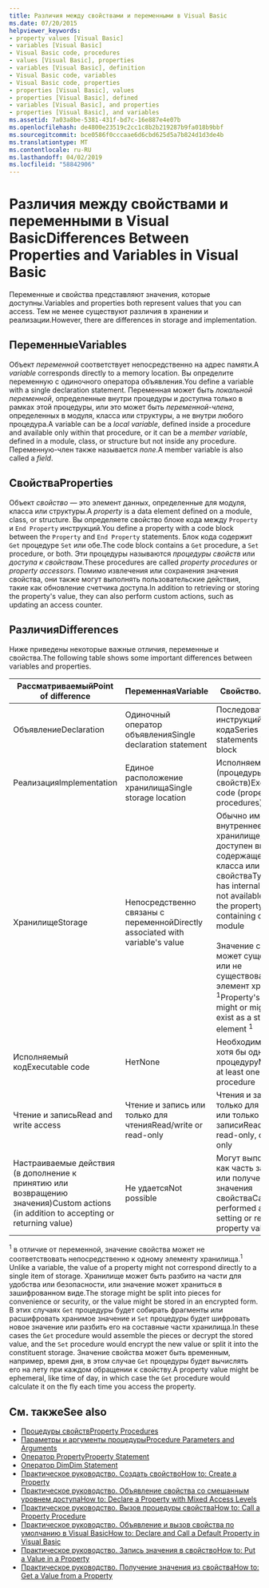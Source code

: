 ```yaml
---
title: Различия между свойствами и переменными в Visual Basic
ms.date: 07/20/2015
helpviewer_keywords:
- property values [Visual Basic]
- variables [Visual Basic]
- Visual Basic code, procedures
- values [Visual Basic], properties
- variables [Visual Basic], definition
- Visual Basic code, variables
- Visual Basic code, properties
- properties [Visual Basic], values
- properties [Visual Basic], defined
- variables [Visual Basic], and properties
- properties [Visual Basic], and variables
ms.assetid: 7a03a8be-5381-431f-bd7c-16e887e4e07b
ms.openlocfilehash: de4800e23519c2cc1c8b2b219287b9fa018b9bbf
ms.sourcegitcommit: bce0586f0cccaae6d6cbd625d5a7b824d1d3de4b
ms.translationtype: MT
ms.contentlocale: ru-RU
ms.lasthandoff: 04/02/2019
ms.locfileid: "58842906"
---
```

# <a name="differences-between-properties-and-variables-in-visual-basic"></a><span data-ttu-id="73fdb-102">Различия между свойствами и переменными в Visual Basic</span><span class="sxs-lookup"><span data-stu-id="73fdb-102">Differences Between Properties and Variables in Visual Basic</span></span>
<span data-ttu-id="73fdb-103">Переменные и свойства представляют значения, которые доступны.</span><span class="sxs-lookup"><span data-stu-id="73fdb-103">Variables and properties both represent values that you can access.</span></span> <span data-ttu-id="73fdb-104">Тем не менее существуют различия в хранении и реализации.</span><span class="sxs-lookup"><span data-stu-id="73fdb-104">However, there are differences in storage and implementation.</span></span>  
  
## <a name="variables"></a><span data-ttu-id="73fdb-105">Переменные</span><span class="sxs-lookup"><span data-stu-id="73fdb-105">Variables</span></span>  
 <span data-ttu-id="73fdb-106">Объект *переменной* соответствует непосредственно на адрес памяти.</span><span class="sxs-lookup"><span data-stu-id="73fdb-106">A *variable* corresponds directly to a memory location.</span></span> <span data-ttu-id="73fdb-107">Вы определите переменную с одиночного оператора объявления.</span><span class="sxs-lookup"><span data-stu-id="73fdb-107">You define a variable with a single declaration statement.</span></span> <span data-ttu-id="73fdb-108">Переменная может быть *локальной переменной*, определенные внутри процедуры и доступна только в рамках этой процедуры, или это может быть *переменной-члена*, определенных в модуля, класса или структуры, а не внутри любого процедура.</span><span class="sxs-lookup"><span data-stu-id="73fdb-108">A variable can be a *local variable*, defined inside a procedure and available only within that procedure, or it can be a *member variable*, defined in a module, class, or structure but not inside any procedure.</span></span> <span data-ttu-id="73fdb-109">Переменную-член также называется *поле*.</span><span class="sxs-lookup"><span data-stu-id="73fdb-109">A member variable is also called a *field*.</span></span>  
  
## <a name="properties"></a><span data-ttu-id="73fdb-110">Свойства</span><span class="sxs-lookup"><span data-stu-id="73fdb-110">Properties</span></span>  
 <span data-ttu-id="73fdb-111">Объект *свойство* — это элемент данных, определенные для модуля, класса или структуры.</span><span class="sxs-lookup"><span data-stu-id="73fdb-111">A *property* is a data element defined on a module, class, or structure.</span></span> <span data-ttu-id="73fdb-112">Вы определяете свойство блоке кода между `Property` и `End Property` инструкций.</span><span class="sxs-lookup"><span data-stu-id="73fdb-112">You define a property with a code block between the `Property` and `End Property` statements.</span></span> <span data-ttu-id="73fdb-113">Блок кода содержит `Get` процедуре `Set` или обе.</span><span class="sxs-lookup"><span data-stu-id="73fdb-113">The code block contains a `Get` procedure, a `Set` procedure, or both.</span></span> <span data-ttu-id="73fdb-114">Эти процедуры называются *процедуры свойств* или *доступа к свойствам*.</span><span class="sxs-lookup"><span data-stu-id="73fdb-114">These procedures are called *property procedures* or *property accessors*.</span></span> <span data-ttu-id="73fdb-115">Помимо извлечения или сохранения значения свойства, они также могут выполнять пользовательские действия, такие как обновление счетчика доступа.</span><span class="sxs-lookup"><span data-stu-id="73fdb-115">In addition to retrieving or storing the property's value, they can also perform custom actions, such as updating an access counter.</span></span>  
  
## <a name="differences"></a><span data-ttu-id="73fdb-116">Различия</span><span class="sxs-lookup"><span data-stu-id="73fdb-116">Differences</span></span>  
 <span data-ttu-id="73fdb-117">Ниже приведены некоторые важные отличия, переменные и свойства.</span><span class="sxs-lookup"><span data-stu-id="73fdb-117">The following table shows some important differences between variables and properties.</span></span>  
  
|<span data-ttu-id="73fdb-118">Рассматриваемый</span><span class="sxs-lookup"><span data-stu-id="73fdb-118">Point of difference</span></span>|<span data-ttu-id="73fdb-119">Переменная</span><span class="sxs-lookup"><span data-stu-id="73fdb-119">Variable</span></span>|<span data-ttu-id="73fdb-120">Свойство.</span><span class="sxs-lookup"><span data-stu-id="73fdb-120">Property</span></span>|  
|-------------------------|--------------|--------------|  
|<span data-ttu-id="73fdb-121">Объявление</span><span class="sxs-lookup"><span data-stu-id="73fdb-121">Declaration</span></span>|<span data-ttu-id="73fdb-122">Одиночный оператор объявления</span><span class="sxs-lookup"><span data-stu-id="73fdb-122">Single declaration statement</span></span>|<span data-ttu-id="73fdb-123">Последовательность инструкций в блоке кода</span><span class="sxs-lookup"><span data-stu-id="73fdb-123">Series of statements in a code block</span></span>|  
|<span data-ttu-id="73fdb-124">Реализация</span><span class="sxs-lookup"><span data-stu-id="73fdb-124">Implementation</span></span>|<span data-ttu-id="73fdb-125">Единое расположение хранилища</span><span class="sxs-lookup"><span data-stu-id="73fdb-125">Single storage location</span></span>|<span data-ttu-id="73fdb-126">Исполняемый код (процедуры свойств)</span><span class="sxs-lookup"><span data-stu-id="73fdb-126">Executable code (property procedures)</span></span>|  
|<span data-ttu-id="73fdb-127">Хранилище</span><span class="sxs-lookup"><span data-stu-id="73fdb-127">Storage</span></span>|<span data-ttu-id="73fdb-128">Непосредственно связаны с переменной</span><span class="sxs-lookup"><span data-stu-id="73fdb-128">Directly associated with variable's value</span></span>|<span data-ttu-id="73fdb-129">Обычно имеет внутреннее хранилище, не доступен вне содержащего класса или модуля свойства</span><span class="sxs-lookup"><span data-stu-id="73fdb-129">Typically has internal storage not available outside the property's containing class or module</span></span><br /><br /> <span data-ttu-id="73fdb-130">Значение свойства может существовать или не существовать как элемент хранимых <sup>1</sup></span><span class="sxs-lookup"><span data-stu-id="73fdb-130">Property's value might or might not exist as a stored element <sup>1</sup></span></span>|  
|<span data-ttu-id="73fdb-131">Исполняемый код</span><span class="sxs-lookup"><span data-stu-id="73fdb-131">Executable code</span></span>|<span data-ttu-id="73fdb-132">Нет</span><span class="sxs-lookup"><span data-stu-id="73fdb-132">None</span></span>|<span data-ttu-id="73fdb-133">Необходимо иметь хотя бы одну процедуру</span><span class="sxs-lookup"><span data-stu-id="73fdb-133">Must have at least one procedure</span></span>|  
|<span data-ttu-id="73fdb-134">Чтение и запись</span><span class="sxs-lookup"><span data-stu-id="73fdb-134">Read and write access</span></span>|<span data-ttu-id="73fdb-135">Чтение и запись или только для чтения</span><span class="sxs-lookup"><span data-stu-id="73fdb-135">Read/write or read-only</span></span>|<span data-ttu-id="73fdb-136">Чтения и записи, только для чтения или только для записи</span><span class="sxs-lookup"><span data-stu-id="73fdb-136">Read/write, read-only, or write-only</span></span>|  
|<span data-ttu-id="73fdb-137">Настраиваемые действия (в дополнение к принятию или возвращению значения)</span><span class="sxs-lookup"><span data-stu-id="73fdb-137">Custom actions (in addition to accepting or returning value)</span></span>|<span data-ttu-id="73fdb-138">Не удается</span><span class="sxs-lookup"><span data-stu-id="73fdb-138">Not possible</span></span>|<span data-ttu-id="73fdb-139">Могут выполняться как часть задания или получения значения свойства</span><span class="sxs-lookup"><span data-stu-id="73fdb-139">Can be performed as part of setting or retrieving property value</span></span>|  
  
 <span data-ttu-id="73fdb-140"><sup>1</sup> в отличие от переменной, значение свойства может не соответствовать непосредственно к одному элементу хранилища.</span><span class="sxs-lookup"><span data-stu-id="73fdb-140"><sup>1</sup> Unlike a variable, the value of a property might not correspond directly to a single item of storage.</span></span> <span data-ttu-id="73fdb-141">Хранилище может быть разбито на части для удобства или безопасности, или значение может храниться в зашифрованном виде.</span><span class="sxs-lookup"><span data-stu-id="73fdb-141">The storage might be split into pieces for convenience or security, or the value might be stored in an encrypted form.</span></span> <span data-ttu-id="73fdb-142">В этих случаях `Get` процедуры будет собирать фрагменты или расшифровать хранимое значение и `Set` процедуры будет шифровать новое значение или разбить его на составные части хранилища.</span><span class="sxs-lookup"><span data-stu-id="73fdb-142">In these cases the `Get` procedure would assemble the pieces or decrypt the stored value, and the `Set` procedure would encrypt the new value or split it into the constituent storage.</span></span> <span data-ttu-id="73fdb-143">Значение свойства может быть временным, например, время дня, в этом случае `Get` процедуры будет вычислять его на лету при каждом обращении к свойству.</span><span class="sxs-lookup"><span data-stu-id="73fdb-143">A property value might be ephemeral, like time of day, in which case the `Get` procedure would calculate it on the fly each time you access the property.</span></span>  
  
## <a name="see-also"></a><span data-ttu-id="73fdb-144">См. также</span><span class="sxs-lookup"><span data-stu-id="73fdb-144">See also</span></span>

- [<span data-ttu-id="73fdb-145">Процедуры свойств</span><span class="sxs-lookup"><span data-stu-id="73fdb-145">Property Procedures</span></span>](./property-procedures.md)
- [<span data-ttu-id="73fdb-146">Параметры и аргументы процедуры</span><span class="sxs-lookup"><span data-stu-id="73fdb-146">Procedure Parameters and Arguments</span></span>](./procedure-parameters-and-arguments.md)
- [<span data-ttu-id="73fdb-147">Оператор Property</span><span class="sxs-lookup"><span data-stu-id="73fdb-147">Property Statement</span></span>](../../../../visual-basic/language-reference/statements/property-statement.md)
- [<span data-ttu-id="73fdb-148">Оператор Dim</span><span class="sxs-lookup"><span data-stu-id="73fdb-148">Dim Statement</span></span>](../../../../visual-basic/language-reference/statements/dim-statement.md)
- [<span data-ttu-id="73fdb-149">Практическое руководство. Создать свойство</span><span class="sxs-lookup"><span data-stu-id="73fdb-149">How to: Create a Property</span></span>](./how-to-create-a-property.md)
- [<span data-ttu-id="73fdb-150">Практическое руководство. Объявление свойства со смешанным уровнем доступа</span><span class="sxs-lookup"><span data-stu-id="73fdb-150">How to: Declare a Property with Mixed Access Levels</span></span>](./how-to-declare-a-property-with-mixed-access-levels.md)
- [<span data-ttu-id="73fdb-151">Практическое руководство. Вызов процедуры свойства</span><span class="sxs-lookup"><span data-stu-id="73fdb-151">How to: Call a Property Procedure</span></span>](./how-to-call-a-property-procedure.md)
- [<span data-ttu-id="73fdb-152">Практическое руководство. Объявление и вызов свойства по умолчанию в Visual Basic</span><span class="sxs-lookup"><span data-stu-id="73fdb-152">How to: Declare and Call a Default Property in Visual Basic</span></span>](./how-to-declare-and-call-a-default-property.md)
- [<span data-ttu-id="73fdb-153">Практическое руководство. Запись значения в свойство</span><span class="sxs-lookup"><span data-stu-id="73fdb-153">How to: Put a Value in a Property</span></span>](./how-to-put-a-value-in-a-property.md)
- [<span data-ttu-id="73fdb-154">Практическое руководство. Получение значения из свойства</span><span class="sxs-lookup"><span data-stu-id="73fdb-154">How to: Get a Value from a Property</span></span>](./how-to-get-a-value-from-a-property.md)
